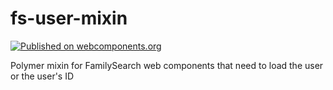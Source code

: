 # fs-user-mixin

[![Published on webcomponents.org](https://img.shields.io/badge/webcomponents.org-published-blue.svg)](https://www.webcomponents.org/element/fs-webcomponents/fs-user-mixin)

Polymer mixin for FamilySearch web components that need to load the user or the user's ID
